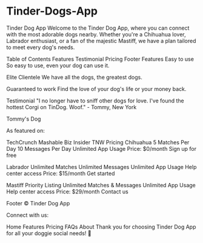 # Tinder-Dogs-App 

Tinder Dog App
Welcome to the Tinder Dog App, where you can connect with the most adorable dogs nearby. Whether you're a Chihuahua lover, Labrador enthusiast, or a fan of the majestic Mastiff, we have a plan tailored to meet every dog's needs.

Table of Contents
Features
Testimonial
Pricing
Footer
Features
Easy to use
So easy to use, even your dog can use it.

Elite Clientele
We have all the dogs, the greatest dogs.

Guaranteed to work
Find the love of your dog's life or your money back.

Testimonial
"I no longer have to sniff other dogs for love. I've found the hottest Corgi on TinDog. Woof." - Tommy, New York

Tommy's Dog

As featured on:

TechCrunch
Mashable
Biz Insider
TNW
Pricing
Chihuahua
5 Matches Per Day
10 Messages Per Day
Unlimited App Usage
Price: $0/month
Sign up for free

Labrador
Unlimited Matches
Unlimited Messages
Unlimited App Usage
Help center access
Price: $15/month
Get started

Mastiff
Priority Listing
Unlimited Matches & Messages
Unlimited App Usage
Help center access
Price: $29/month
Contact us

Footer
© Tinder Dog App

Connect with us:

Home
Features
Pricing
FAQs
About
Thank you for choosing Tinder Dog App for all your doggie social needs! 🐾
